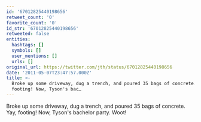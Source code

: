 ```yaml
---
id: '67012825440198656'
retweet_count: '0'
favorite_count: '0'
id_str: '67012825440198656'
retweeted: false
entities:
  hashtags: []
  symbols: []
  user_mentions: []
  urls: []
original_url: https://twitter.com/jth/status/67012825440198656
date: '2011-05-07T23:47:57.000Z'
title: >-
  Broke up some driveway, dug a trench, and poured 35 bags of concrete. Yay,
  footing! Now, Tyson's bac…
---
```


Broke up some driveway, dug a trench, and poured 35 bags of concrete. Yay, footing! Now, Tyson's bachelor party. Woot!